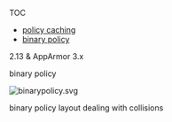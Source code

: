 TOC
- [policy caching](Apparmorpolicycache)
- [binary policy](Apparmorbinarypolicy)

2.13 & AppArmor 3.x

binary policy

![binarypolicy.svg](/uploads/6fa8bb9a3a8cef84c99024d54f805b6c/binarypolicy.svg)

binary policy layout
dealing with collisions

